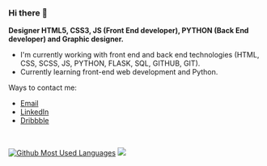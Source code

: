 ### Hi there 👋

**Designer HTML5, CSS3, JS (Front End developer), PYTHON (Back End developer) and Graphic designer.**

- I'm currently working with front end and back end technologies (HTML, CSS, SCSS, JS, PYTHON, FLASK, SQL, GITHUB, GIT).
- Currently learning front-end web development and Python.

Ways to contact me:
- <a href="mailto:mrabiee175@gmail.com">Email</a>
- <a href="https://www.linkedin.com/in/mohammad-mahdi-rabiei-21912b336?trk=contact-info">LinkedIn</a>
- <a href="https://dribbble.com/Mahdi_Rabiee">Dribbble</a>

<br>

[![Github Most Used Languages](https://github-readme-stats.vercel.app/api/top-langs/?username=Mhadi-1382&layout=compact&theme=dark&hide_border=false&include_all_commits=true&count_private=false)](https://github.com/Mhadi-1382/github-readme-stats)
![](https://github-readme-stats.vercel.app/api?username=Mhadi-1382&theme=dark&hide_border=false&include_all_commits=true&count_private=false)
